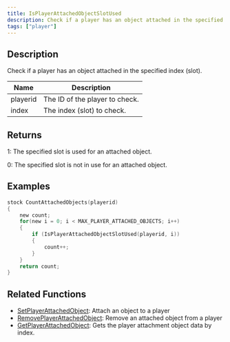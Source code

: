```yaml
---
title: IsPlayerAttachedObjectSlotUsed
description: Check if a player has an object attached in the specified index (slot).
tags: ["player"]
---
```


<VersionWarn version='SA-MP 0.3c' />

## Description

Check if a player has an object attached in the specified index (slot).

| Name     | Description                    |
| -------- | ------------------------------ |
| playerid | The ID of the player to check. |
| index    | The index (slot) to check.     |

## Returns

1: The specified slot is used for an attached object.

0: The specified slot is not in use for an attached object.

## Examples

```c
stock CountAttachedObjects(playerid)
{
    new count;
    for(new i = 0; i < MAX_PLAYER_ATTACHED_OBJECTS; i++)
    {
        if (IsPlayerAttachedObjectSlotUsed(playerid, i))
        {
            count++;
        }
    }
    return count;
}
```

## Related Functions

- [SetPlayerAttachedObject](SetPlayerAttachedObject): Attach an object to a player
- [RemovePlayerAttachedObject](RemovePlayerAttachedObject): Remove an attached object from a player
- [GetPlayerAttachedObject](GetPlayerAttachedObject): Gets the player attachment object data by index.

